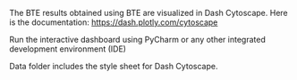 The BTE results obtained using BTE are visualized in Dash Cytoscape. Here is the documentation: https://dash.plotly.com/cytoscape

Run the interactive dashboard using PyCharm or any other integrated development environment (IDE)

Data folder includes the style sheet for Dash Cytoscape. 
